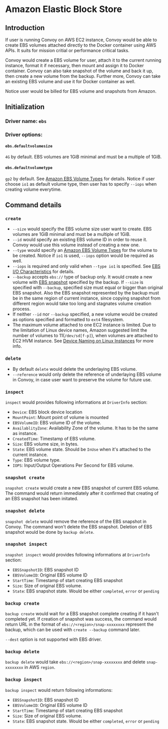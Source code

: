 # Amazon Elastic Block Store

## Introduction
If user is running Convoy on AWS EC2 instance, Convoy would be able to create EBS volumes attached directly to the Docker container using AWS APIs. It suits for mission critial or performance critical tasks.

Convoy would create a EBS volume for user, attach it to the current running instance, format it if necessary, then mount and assign it to Docker container. Convoy can also take snapshot of the volume and back it up, then create a new volume from the backup. Further more, Convoy can take an existing EBS volume and use it for Docker container as well.

Notice user would be billed for EBS volume and snapshots from Amazon.

## Initialization

### Driver name: `ebs`
### Driver options:
#### `ebs.defaultvolumesize`
`4G` by default. EBS volumes are 1GiB minimal and must be a multiple of 1GiB.
#### `ebs.defaultvolumetype`
`gp2` by default. See [Amazon EBS Volume Types](http://docs.aws.amazon.com/AWSEC2/latest/UserGuide/EBSVolumeTypes.html) for details. Notice if user choose `io1` as default volume type, then user has to specify `--iops` when creating volume everytime.

## Command details
### `create`
* `--size` would specify the EBS volume size user want to create. EBS volumes are 1GiB minimal and must be a multiple of 1GiB.
* `--id` would specify an existing EBS volume ID in order to reuse it. Convoy would use this volume instead of creating a new one.
* `--type` would specify an [Amazon EBS Volume Types](http://docs.aws.amazon.com/AWSEC2/latest/UserGuide/EBSVolumeTypes.html) for the volume to be created. Notice if `io1` is used, `--iops` option would be required as well.
* `--iops` is required and only valid when `--type io1` is specified. See [EBS I/O Characteristics](http://docs.aws.amazon.com/AWSEC2/latest/UserGuide/ebs-io-characteristics.html) for details.
* `--backup` accepts `ebs://` type of backup only. It would create a new volume with [EBS snapshot](http://docs.aws.amazon.com/AWSEC2/latest/UserGuide/EBSSnapshots.html) specified by the backup. If `--size` is specified with `--backup`, specified size must equal or bigger than original EBS snapshot. Also the EBS snapshot represented by the backup must be in the same region of current instance, since copying snapshot from different region would take too long and stagnates volume creation process.
* If neither `--id` nor `--backup` specified, a new volume would be created as options specified and formatted to `ext4` filesystem.
* The maximum volume attached to one EC2 instance is limited. Due to the limitation of Linux device names, Amazon suggested limit the number of volumes to 11(`/dev/sd[f-p]`), when volumes are attached to EC2 HVM instance. See [Device Naming on Linux Instances](http://docs.aws.amazon.com/AWSEC2/latest/UserGuide/device_naming.html) for more info.

### `delete`
* By default `delete` would delete the underlaying EBS volume.
* `--reference` would only delete the reference of underlaying EBS volume in Convoy, in case user want to preserve the volume for future use.

### `inspect`
`inspect` would provides following informations at `DriverInfo` section:
* `Device`: EBS block device location
* `MountPoint`: Mount point of volume is mounted
* `EBSVolumeID`: EBS volume ID of the volume.
* `AvailablityZone`: Availability Zone of the volume. It has to be the same as instance.
* `CreatedTime`: Timestamp of EBS volume.
* `Size`: EBS volume size, in bytes.
* `State`: EBS volume state. Should be `InUse` when it's attached to the current instance.
* `Type`: EBS volume type.
* `IOPS`: Input/Output Operations Per Second for EBS volume.

### `snapshot create`
`snapshot create` would create a new EBS snapshot of current EBS volume. The command would return immediately after it confirmed that creating of an EBS snapshot has been initated.

### `snapshot delete`
`snapshot delete` would remove the reference of the EBS snapshot in Convoy. The command won't delete the EBS snapshot. Deletion of EBS snapshot would be done by `backup delete`.

### `snapshot inspect`
`snapshot inspect` would provides following informations at `DriverInfo` section:
* `EBSSnapshotID`: EBS snapshot ID
* `EBSVolumeID`: Original EBS volume ID
* `StartTime`: Timestamp of start creating EBS snapshot
* `Size`: Size of original EBS volume.
* `State`: EBS snapshot state. Would be either `completed`, `error` or `pending`

### `backup create`
`backup create` would wait for a EBS snapshot complete creating if it hasn't completed yet. If creation of snapshot was success, the command would return URL in the format of `ebs://<region>/snap-xxxxxxxx` represent the backup, which can be used with `create --backup` command later.

`--dest` option is not supported with EBS driver.

### `backup delete`
`backup delete` would take `ebs://<region>/snap-xxxxxxxx` and delete `snap-xxxxxxxx` in AWS `region`.

### `backup inspect`
`backup inspect` would return following informations:
* `EBSSnapshotID`: EBS snapshot ID
* `EBSVolumeID`: Original EBS volume ID
* `StartTime`: Timestamp of start creating EBS snapshot
* `Size`: Size of original EBS volume.
* `State`: EBS snapshot state. Would be either `completed`, `error` or `pending`
